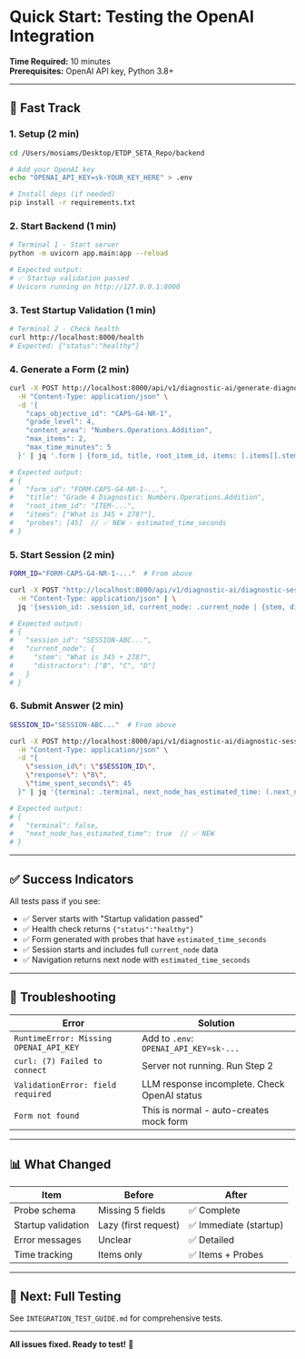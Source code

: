 # Quick Start: Testing the OpenAI Integration

**Time Required:** 10 minutes  
**Prerequisites:** OpenAI API key, Python 3.8+

---

## 🚀 Fast Track

### 1. Setup (2 min)
```bash
cd /Users/mosiams/Desktop/ETDP_SETA_Repo/backend

# Add your OpenAI key
echo "OPENAI_API_KEY=sk-YOUR_KEY_HERE" > .env

# Install deps (if needed)
pip install -r requirements.txt
```

### 2. Start Backend (1 min)
```bash
# Terminal 1 - Start server
python -m uvicorn app.main:app --reload

# Expected output:
# ✅ Startup validation passed
# Uvicorn running on http://127.0.0.1:8000
```

### 3. Test Startup Validation (1 min)
```bash
# Terminal 2 - Check health
curl http://localhost:8000/health
# Expected: {"status":"healthy"}
```

### 4. Generate a Form (2 min)
```bash
curl -X POST http://localhost:8000/api/v1/diagnostic-ai/generate-diagnostic-form \
  -H "Content-Type: application/json" \
  -d '{
    "caps_objective_id": "CAPS-G4-NR-1",
    "grade_level": 4,
    "content_area": "Numbers.Operations.Addition",
    "max_items": 2,
    "max_time_minutes": 5
  }' | jq '.form | {form_id, title, root_item_id, items: [.items[].stem], probes: [.probes[].estimated_time_seconds]}'

# Expected output:
# {
#   "form_id": "FORM-CAPS-G4-NR-1-...",
#   "title": "Grade 4 Diagnostic: Numbers.Operations.Addition",
#   "root_item_id": "ITEM-...",
#   "items": ["What is 345 + 278?"],
#   "probes": [45]  // ✅ NEW - estimated_time_seconds
# }
```

### 5. Start Session (2 min)
```bash
FORM_ID="FORM-CAPS-G4-NR-1-..."  # From above

curl -X POST "http://localhost:8000/api/v1/diagnostic-ai/diagnostic-session/start?learner_id=test&form_id=$FORM_ID" \
  -H "Content-Type: application/json" | \
  jq '{session_id: .session_id, current_node: .current_node | {stem, distractors: [.distractors[].option_id]}}'

# Expected output:
# {
#   "session_id": "SESSION-ABC...",
#   "current_node": {
#     "stem": "What is 345 + 278?",
#     "distractors": ["B", "C", "D"]
#   }
# }
```

### 6. Submit Answer (2 min)
```bash
SESSION_ID="SESSION-ABC..."  # From above

curl -X POST http://localhost:8000/api/v1/diagnostic-ai/diagnostic-session/next \
  -H "Content-Type: application/json" \
  -d "{
    \"session_id\": \"$SESSION_ID\",
    \"response\": \"B\",
    \"time_spent_seconds\": 45
  }" | jq '{terminal: .terminal, next_node_has_estimated_time: (.next_node.estimated_time_seconds != null)}'

# Expected output:
# {
#   "terminal": false,
#   "next_node_has_estimated_time": true  // ✅ NEW
# }
```

---

## ✅ Success Indicators

All tests pass if you see:

- ✅ Server starts with "Startup validation passed"
- ✅ Health check returns `{"status":"healthy"}`
- ✅ Form generated with probes that have `estimated_time_seconds`
- ✅ Session starts and includes full `current_node` data
- ✅ Navigation returns next node with `estimated_time_seconds`

---

## 🐛 Troubleshooting

| Error | Solution |
|-------|----------|
| `RuntimeError: Missing OPENAI_API_KEY` | Add to `.env`: `OPENAI_API_KEY=sk-...` |
| `curl: (7) Failed to connect` | Server not running. Run Step 2 |
| `ValidationError: field required` | LLM response incomplete. Check OpenAI status |
| `Form not found` | This is normal - auto-creates mock form |

---

## 📊 What Changed

| Item | Before | After |
|------|--------|-------|
| Probe schema | Missing 5 fields | ✅ Complete |
| Startup validation | Lazy (first request) | ✅ Immediate (startup) |
| Error messages | Unclear | ✅ Detailed |
| Time tracking | Items only | ✅ Items + Probes |

---

## 🎯 Next: Full Testing

See `INTEGRATION_TEST_GUIDE.md` for comprehensive tests.

---

**All issues fixed. Ready to test!** 🚀
